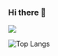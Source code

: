 ### Hi there 👋

![](https://github-readme-stats.vercel.app/api?username=ModerRAS&show_icons=true&count_private=true&theme=dracula)

![Top Langs](https://github-readme-stats.vercel.app/api/top-langs/?username=ModerRAS&layout=compact&theme=dracula)

<!--
**ModerRAS/ModerRAS** is a ✨ _special_ ✨ repository because its `README.md` (this file) appears on your GitHub profile.

Here are some ideas to get you started:

- 🔭 I’m currently working on ...
- 🌱 I’m currently learning ...
- 👯 I’m looking to collaborate on ...
- 🤔 I’m looking for help with ...
- 💬 Ask me about ...
- 📫 How to reach me: ...
- 😄 Pronouns: ...
- ⚡ Fun fact: ...
-->
